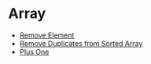 # Array

   * [Remove Element](remove_element.md)
   * [Remove Duplicates from Sorted Array](remove_duplicates_from_sorted_array.md)
   * [Plus One](plus_one.md)
